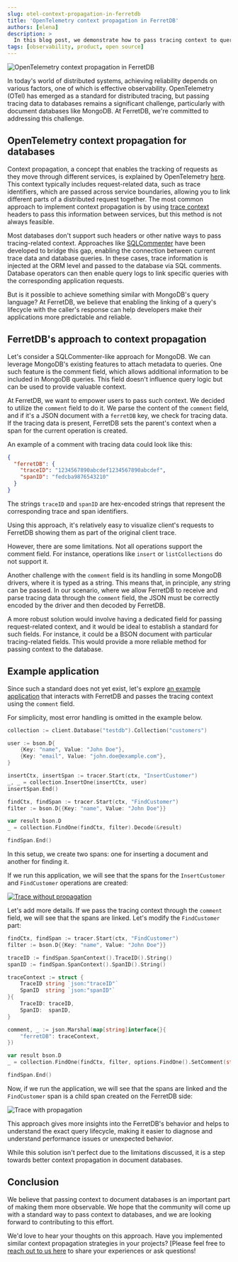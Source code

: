 ```yaml
---
slug: otel-context-propagation-in-ferretdb
title: 'OpenTelemetry context propagation in FerretDB'
authors: [elena]
description: >
  In this blog post, we demonstrate how to pass tracing context to queries in FerretDB using OpenTelemetry.
tags: [observability, product, open source]
---
```


![OpenTelemetry context propagation in FerretDB](/img/blog/ferretdb-otel/opentelemetry.jpg)

In today's world of distributed systems, achieving reliability depends on various factors, one of which is effective observability.
OpenTelemetry (OTel) has emerged as a standard for distributed tracing, but passing tracing data to databases remains a significant challenge,
particularly with document databases like MongoDB.
At FerretDB, we're committed to addressing this challenge.

<!--truncate-->

## OpenTelemetry context propagation for databases

Context propagation, a concept that enables the tracking of requests as they move through different services, is explained by OpenTelemetry
[here](https://opentelemetry.io/docs/concepts/context-propagation/).
This context typically includes request-related data,
such as trace identifiers, which are passed across service boundaries,
allowing you to link different parts of a distributed request together.
The most common approach to implement context propagation is by using [trace context](https://www.w3.org/TR/trace-context/)
headers to pass this information between services, but this method is not always feasible.

Most databases don't support such headers or other native ways to pass tracing-related context.
Approaches like [SQLCommenter](https://google.github.io/sqlcommenter/) have been developed to bridge this gap,
enabling the connection between current trace data and database queries.
In these cases, trace information is injected at the ORM level and passed to the database via SQL comments.
Database operators can then enable query logs to link specific queries with the corresponding application requests.

But is it possible to achieve something similar with MongoDB's query language?
At FerretDB, we believe that enabling the linking of a query's lifecycle with the caller's response can help developers make
their applications more predictable and reliable.

## FerretDB's approach to context propagation

Let's consider a SQLCommenter-like approach for MongoDB.
We can leverage MongoDB's existing features to attach metadata to queries.
One such feature is the comment field, which allows additional information to be included in MongoDB queries.
This field doesn't influence query logic but can be used to provide valuable context.

At FerretDB, we want to empower users to pass such context.
We decided to utilize the `comment` field to do it.
We parse the content of the `comment` field, and if it's a JSON document with a `ferretDB` key, we check for tracing data.
If the tracing data is present, FerretDB sets the parent's context when a span for the current operation is created.

An example of a comment with tracing data could look like this:

```json
{
  "ferretDB": {
    "traceID": "1234567890abcdef1234567890abcdef",
    "spanID": "fedcba9876543210"
  }
}
```

The strings `traceID` and `spanID` are hex-encoded strings that represent the corresponding trace and span identifiers.

Using this approach, it's relatively easy to visualize client's requests to FerretDB showing them as part of the original client trace.

However, there are some limitations.
Not all operations support the comment field.
For instance, operations like `insert` or `listCollections` do not support it.

Another challenge with the `comment` field is its handling in some MongoDB drivers, where it is typed as a string.
This means that, in principle, any string can be passed.
In our scenario, where we allow FerretDB to receive and parse
tracing data through the `comment` field, the JSON must be correctly encoded by the driver and then decoded by FerretDB.

A more robust solution would involve having a dedicated field for passing request-related context,
and it would be ideal to establish a standard for such fields.
For instance, it could be a BSON document with particular tracing-related fields.
This would provide a more reliable method for passing context to the database.

## Example application

Since such a standard does not yet exist, let's explore [an example application](https://gist.github.com/rumyantseva/3c6ef7c7dfc3fbdea8f94a31f4a17885)
that interacts with FerretDB and passes the tracing context using the `comment` field.

For simplicity, most error handling is omitted in the example below.

```go
collection := client.Database("testdb").Collection("customers")

user := bson.D{
    {Key: "name", Value: "John Doe"},
    {Key: "email", Value: "john.doe@example.com"},
}

insertCtx, insertSpan := tracer.Start(ctx, "InsertCustomer")
_, _ = collection.InsertOne(insertCtx, user)
insertSpan.End()

findCtx, findSpan := tracer.Start(ctx, "FindCustomer")
filter := bson.D{{Key: "name", Value: "John Doe"}}

var result bson.D
_ = collection.FindOne(findCtx, filter).Decode(&result)

findSpan.End()
```

In this setup, we create two spans: one for inserting a document and another for finding it.

If we run this application, we will see that the spans for the `InsertCustomer` and `FindCustomer` operations are created:

[![Trace without propagation](/img/blog/ferretdb-otel/without-propagation.png)](/img/blog/ferretdb-otel/without-propagation.png)

Let's add more details.
If we pass the tracing context through the `comment` field, we will see that the spans are linked.
Let's modify the `FindCustomer` part:

```go
findCtx, findSpan := tracer.Start(ctx, "FindCustomer")
filter := bson.D{{Key: "name", Value: "John Doe"}}

traceID := findSpan.SpanContext().TraceID().String()
spanID := findSpan.SpanContext().SpanID().String()

traceContext := struct {
    TraceID string `json:"traceID"`
    SpanID  string `json:"spanID"`
}{
    TraceID: traceID,
    SpanID:  spanID,
}

comment, _ := json.Marshal(map[string]interface{}{
    "ferretDB": traceContext,
})

var result bson.D
_ = collection.FindOne(findCtx, filter, options.FindOne().SetComment(string(comment))).Decode(&result)

findSpan.End()
```

Now, if we run the application, we will see that the spans are linked and the `FindCustomer` span is a child span created on the FerretDB side:

![Trace with propagation](/img/blog/ferretdb-otel/with-propagation.png)

This approach gives more insights into the FerretDB's behavior and helps to understand the exact query lifecycle,
making it easier to diagnose and understand performance issues or unexpected behavior.

While this solution isn't perfect due to the limitations discussed, it is a step towards better context propagation in document databases.

## Conclusion

We believe that passing context to document databases is an important part of making them more observable.
We hope that the community will come up with a standard way to pass context to databases, and we are looking forward to
contributing to this effort.

We'd love to hear your thoughts on this approach.
Have you implemented similar context propagation strategies in your projects?
[Please feel free to [reach out to us here](https://docs.ferretdb.io/#community) to share your experiences or ask questions!
